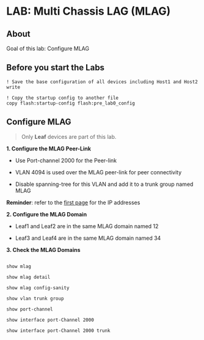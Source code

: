 # LAB: Multi Chassis LAG (MLAG)

## About

Goal of this lab: Configure MLAG

## Before you start the Labs


```cli
! Save the base configuration of all devices including Host1 and Host2
write

! Copy the startup config to another file
copy flash:startup-config flash:pre_lab0_config

```

## Configure MLAG

> Only **Leaf** devices are part of this lab.

__1. Configure the MLAG Peer-Link__

- Use Port-channel 2000 for the Peer-link

- VLAN 4094 is used over the MLAG peer-link for peer connectivity

- Disable spanning-tree for this VLAN and add it to a trunk group named MLAG

**Reminder**: refer to the [first page](https://github.com/aphillipps/EVPN-TOI) for the IP addresses

__2. Configure the MLAG Domain__

- Leaf1 and Leaf2 are in the same MLAG domain named 12

- Leaf3 and Leaf4 are in the same MLAG domain named 34

__3. Check the MLAG Domains__

```cli

show mlag

show mlag detail

show mlag config-sanity

show vlan trunk group

show port-channel

show interface port-Channel 2000

show interface port-Channel 2000 trunk

```
